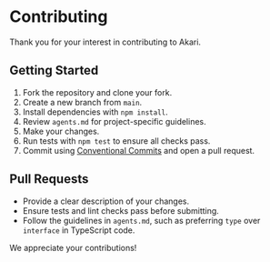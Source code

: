 # Contributing

Thank you for your interest in contributing to Akari.

## Getting Started

1. Fork the repository and clone your fork.
2. Create a new branch from `main`.
3. Install dependencies with `npm install`.
4. Review `agents.md` for project-specific guidelines.
5. Make your changes.
6. Run tests with `npm test` to ensure all checks pass.
7. Commit using [Conventional Commits](https://www.conventionalcommits.org/) and open a pull request.

## Pull Requests

- Provide a clear description of your changes.
- Ensure tests and lint checks pass before submitting.
- Follow the guidelines in `agents.md`, such as preferring `type` over `interface` in TypeScript code.

We appreciate your contributions!
